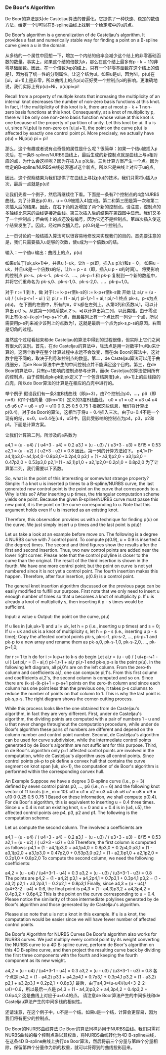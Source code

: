 ### De Boor's Algorithm

De Boor的算法是对de Casteljau算法的普遍化。它提供了一种快速、稳定的数值方法，给定一个U可以在B-spline曲线上找到一个给定域中的u的点。

De Boor's algorithm is a generalization of de Casteljau's algorithm. It provides a fast and numerically stable way for finding a point on a B-spline curve given a u in the domain.


从多结的一个属性中回想一下，增加一个内结的倍率会减少这个结上的非零基础函数的数量。事实上，如果这个结的倍数为k，那么在这个结上最多有p - k + 1的非零基础函数。因此，在一个倍数为p的结上，只有一个非零基函数在这个结上的值是1，因为有了统一性的分割属性。让这个结为ui。如果u是ui，因为Ni，p(u)在[ui，ui+1)上是非零，所以曲线上的点p(u)正好受一个控制点pi的影响。更准确地说，我们实际上有p(u)=Ni，p(u)pi=pi!

Recall from a property of multiple knots that increasing the multiplicity of an internal knot decreases the number of non-zero basis functions at this knot. In fact, if the multiplicity of this knot is k, there are at most p - k + 1 non-zero basis functions at this knot. Consequently, at a knot of multiplicity p, there will be only one non-zero basis function whose value at this knot is one because of the property of partition of unity. Let this knot be ui. If u is ui, since Ni,p(u) is non-zero on [ui,ui+1), the point on the curve p(u) is affected by exactly one control point pi. More precisely, we actually have p(u) = Ni,p(u) pi = pi!

那么，这个有趣或者说有点奇怪的属性是什么呢？很简单：如果一个结u被插入p次后，在一条B-spline/NURBS曲线上，最后生成的新控制点就是曲线上与u相对应的点，为什么会这样呢？因为在插入u p次后，三角计算方案产生一个点。因为给定的B-spline/NURBS曲线必须通过这个新点，所以它是曲线上对应于u的点。

因此，这个观察结果为我们提供了在曲线上寻找p(u)的技术。我们只需将u插入p次，最后一点就是p(u)!

让我们先看一个例子，然后再继续往下看。下面是一条有7个控制点的4度NURBS曲线。为了计算出p(0.9)，u = 0.9被插入4(度)倍。第二和第三图是第一次和第二次插入后的结果。因此，在右下角附近增加了两个新的控制点。请注意，控制点的多轴线比原来的曲线更接近曲线。第三次插入后的结果在第四图中显示。我们又多了一个控制点；但曲线上的点还没有编号，因为它还不是控制点。第四次插入使这个结果发生了。因此，经过四次插入后，p(0.9)是一个控制点。

    
上一页讨论的一般结插入算法可以很容易地修改来实现我们的目的。首先要注意的是，我们只需要插入u足够的次数，使u成为一个倍数p的结。

输入：一个值u
输出：曲线上的点，p(u)

如果u位于[uk,uk+1)中，并且u !=uk，让h = p(即，插入u p次)和s = 0。
如果u = uk，并且uk是一个倍数s的结，让h = p - s（即，插入u p - s的时间）。
将受影响的控制点 pk-s、pk-s-1、pk-s-2、...、pk-p+1 和 pk-p 复制到一个新的数组中，并将它们重命名为 pk-s,0、pk-s-1,0、pk-s-2,0、...、pk-p+1,0。

对于 r := 1 到 h，做
对于i := k-p+r至k-s的i := k-p+r至k-s做
开始
让 ai,r = (u - ui) / ( ui+p-r+1 - ui )
让 pi,r = (1 - ai,r) pi-1,r-1 + ai,r pi,r-1
终点
pk-s，p-s为点p(u)。
在下图的左图中，所有的π，0's都在左列上。从第0列和系数ai,1，可以计算出 pi,1's。从这第一列和系数ai,2's，可以计算出第二列，以此类推。由于零点列上有(k-s)-(k-p)+1=p-s+1个点，而且每列上有一个点比前一列少一个点，所以需要用p-s列来减少该列上的点数为1，这就是最后一个点为pk-s,p-s的原因。右图是切角的过程。

 
虽然这个过程看起来和de Casteljau的算法中得到的过程很像，但实际上它们之间有很大的区别。首先，在de Casteljau的算法中，除法点是用一对数字1-u和u来计算的，这两个数字在整个计算过程中永远不会改变，而在de Boor的算法中，这对数字是不同的，取决于列号和控制点的数量。第二，de Casteljau算法可以用于曲线细分，而de Boor算法中产生的中间控制点并不能满足这个目的。第三，在de Boor的算法中，只有p+1影响的控制点参与计算，而de Casteljau的算法使用所有的控制点。由于控制点pk-pk到pk定义了一个包含结跨度[uk，uk+1]上的曲线段的凸壳，所以de Boor算法的计算是在相应的凸壳中进行的。


举个例子
假设我们有一条3度B线曲线（即p=3），由7个控制点p0，...，p6（即n=6）和11个结向量（即m=10）定义的3度B线曲线。
u0 = u1 = u2 = u3 u4 u4 u5 u6 u7 = u8 = u9 = u10
0 0.25 0.5 0.75 1
根据这些信息，我们将计算出p(0.4)。对于de Boor的算法，这相当于将u = 0.4插入三次。由于u=0.4不是一个现有的结，s=0，u=0.4在[u4，u5)中，因此受影响的控制点为p4，p3，p2和p1。下面是计算方案。

 
让我们计算第二列。所涉及的a系数为

a4,1 = (u - u4) / ( u4+3 - u4) = 0.2
a3,1 = (u - u3) / ( u3+3 - u3) = 8/15 = 0.53
a2,1 = (u - u2) / ( u2+3 - u2) = 0.8
因此，第一列的计算方法如下。
p4,1=(1-a4,1)p3,0+a4,1p4,0=0.8p3,0+0.2p4,0
p3,1 = (1 - a3,1)p2,0 + a3,1p3,0 = 0.47p2,0 + 0.53p3,0
p2,1=(1 - a2,1)p1,0 + a2,1p2,0=0.2p1,0 + 0.8p2,0
为了计算第二列，我们需要以下系数。






So, what is the point of this interesting or somewhat strange property? Simple: if a knot u is inserted p times to a B-spline/NURBS curve, the last generated new control point is the point on the curve that corresponds to u. Why is this so? After inserting u p times, the triangular computation scheme yields one point. Because the given B-spline/NURBS curve must passe this new point, it is the point on the curve corresponding to u. Note that this argument holds even if u is inserted as an existing knot.

Therefore, this observation provides us with a technique for finding p(u) on the curve. We just simply insert u p times and the last point is p(u)!

Let us take a look at an example before move on. The following is a degree 4 NURBS curve with 7 control point. To compute p(0.9), u = 0.9 is inserted 4 (the degree) times. The second and third figures show the results after the first and second insertion. Thus, two new control points are added near the lower right corner. Please note that the control polyline is closer to the curve than the original. The result of the third insertion is shown in the fourth. We have one more control point; but the point on curve is not yet numbered since it is not yet a control point. The fourth insertion makes this happen. Therefore, after four insertion, p(0.9) is a control point.

    
The general knot insertion algorithm discussed on the previous page can be easily modified to fulfill our purpose. First note that we only need to insert u enough number of times so that u becomes a knot of multiplicity p. If u is already a knot of multiplicity s, then inserting it p - s times would be sufficient.

Input: a value u
Output: the point on the curve, p(u)

If u lies in [uk,uk+1) and u != uk, let h = p (i.e., inserting u p times) and s = 0;
If u = uk and uk is a knot of multiplicity s, let h = p - s (i.e., inserting u p - s time);
Copy the affected control points pk-s, pk-s-1, pk-s-2, ..., pk-p+1 and pk-p to a new array and rename them as pk-s,0, pk-s-1,0, pk-s-2,0, ..., pk-p+1,0;

for r := 1 to h do
for i := k-p+r to k-s do
begin
Let ai,r = (u - ui) / ( ui+p-r+1 - ui )
Let pi,r = (1 - ai,r) pi-1,r-1 + ai,r pi,r-1
end
pk-s,p-s is the point p(u).
In the following left diagram, all pi,0's are on the left column. From the zero-th column and coefficients ai,1, one can compute pi,1's. From this first column and coefficients ai,2's, the second column is computed and so on. Since there are (k-s)-(k-p)+1 = p-s+1 points on the zero-th column and since each column has one point less than the previous one, it takes p-s columns to reduce the number of points on that column to 1. This is why the last point is pk-s,p-s. The right diagram shows the corner-cutting process.

 
While this process looks like the one obtained from de Casteljau's algorithm, in fact they are very different. First, under de Casteljau's algorithm, the dividing points are computed with a pair of numbers 1 - u and u that never change throughout the computation procedure, while under de Boor's algorithm these pairs of numbers are different and depend on the column number and control point number. Second, de Casteljau's algorithm can be used for curve subdivision, while the intermediate control points generated by de Boor's algorithm are not sufficient for this purpose. Third, in de Boor's algorithm only p+1 affected control points are involved in the computation, while de Casteljau's algorithm uses all control points. Since control points pk-p to pk define a convex hull that contains the curve segment on knot span [uk, uk+1), the computation of de Boor's algorithm is performed within the corresponding convex hull.


An Example
Suppose we have a degree 3 B-spline curve (i.e., p = 3) defined by seven control points p0, ..., p6 (i.e., n = 6) and the following knot vector of 11 knots (i.e., m = 10):
u0 = u1 = u2 = u3	u4	u5	u6	u7 = u8 = u9 = u10
0	0.25	0.5	0.75	1
Based on these information, we shall compute p(0.4). For de Boor's algorithm, this is equivalent to inserting u = 0.4 three times. Since u = 0.4 is not an existing knot, s = 0 and u = 0.4 is in [u4, u5), the affected control points are p4, p3, p2 and p1. The following is the computation scheme:

 
Let us compute the second column. The involved a coefficients are

a4,1 = (u - u4) / ( u4+3 - u4) = 0.2
a3,1 = (u - u3) / ( u3+3 - u3) = 8/15 = 0.53
a2,1 = (u - u2) / ( u2+3 - u2) = 0.8
Therefore, the first column is computed as follows:
p4,1 = (1 - a4,1)p3,0 + a4,1p4,0 = 0.8p3,0 + 0.2p4,0
p3,1 = (1 - a3,1)p2,0 + a3,1p3,0 = 0.47p2,0 + 0.53p3,0
p2,1 = (1 - a2,1)p1,0 + a2,1p2,0 = 0.2p1,0 + 0.8p2,0
To compute the second column, we need the following coefficients:

a4,2 = (u - u4) / (u4+3-1 - u4) = 0.3
a3,2 = (u - u3) / (u3+3-1 - u3) = 0.8
The points are
p4,2 = (1 - a4,2) p3,1 + a4,2p4,1 = 0.7p3,1 + 0.3p4,1
p3,2 = (1 - a3,2) p2,1 + a3,2p3,1 = 0.2p2,1 + 0.8p3,1
Finally, since a4,3 = (u - u4)/ (u4+3-2 - u4) = 0.6, the final point is
p4,3 = (1 - a4,3)p3,2 + a4,3p4,2 = 0.4p3,2 + 0.6p4,2
This is the point on the curve corresponding to u = 0.4.
Please notice the similarity of those intermediate polylines generated by de Boor's algorithm and those generated by de Casteljau's algorithm.

Please also note that u is not a knot in this example. If u is a knot, the computation would be easier since we will have fewer number of affected control points.


De Boor's Algorithm for NURBS Curves
De Boor's algorithm also works for NURBS curves. We just multiply every control point by its weight converting the NURBS curve to a 4D B-spline curve, perform de Boor's algorithm on this 4D B-spline curve, and then project the resulting curve back by dividing the first three components with the fourth and keeping the fourth component as its new weight.


a4,2 = (u - u4) / (u4+3-1 - u4) = 0.3
a3,2 = (u - u3) / (u3+3-1 - u3) = 0.8
各个点是
p4,2 = (1 - a4,2) p3,1 + a4,2p4,1 = 0.7p3,1 + 0.3p4,1
p3,2 = (1 - a3,2) p2,1 + a3,2p3,1 = 0.2p2,1 + 0.8p3,1
最后，由于a4,3=(u-u4)/(u4+3-2-2-u4)=0.6，所以最后一点是
p4,3 = (1 - a4,3)p3,2 + a4,3p4,2 = 0.4p3,2 + 0.6p4,2
这是曲线上对应于u=0.4的点。
请注意de Boor算法产生的中间多线和de Casteljau算法产生的中间多线的相似性。

还请注意，在这个例子中，u不是一个结。如果u是一个结，计算会更容易，因为我们将有更少的控制点。


De Boor的NURBS曲线算法
De Boor的算法同样适用于NURBS曲线。我们只需将NURBS曲线的每个控制点乘以其权重，将NURBS曲线转化为4D B-spline曲线，在这条4D B-spline曲线上执行de Boor算法，然后将前三个分量与第四个分量相除，保留第四个分量作为新的权重，就可以将得到的曲线投影回来。
